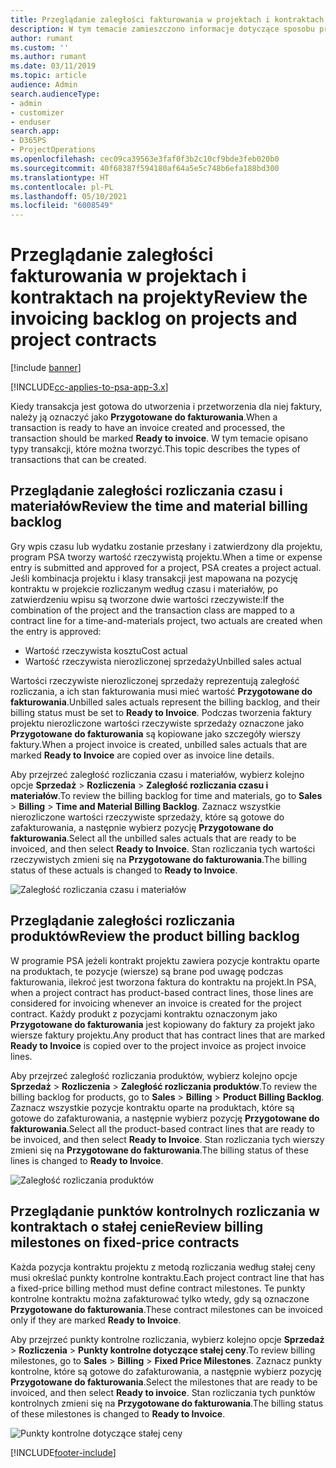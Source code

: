 ```yaml
---
title: Przeglądanie zaległości fakturowania w projektach i kontraktach na projekty
description: W tym temacie zamieszczono informacje dotyczące sposobu przeglądania zaległości dotyczących wpisów czasu, wydatków i projektów oraz ich oznaczania jako gotowych do zafakturowania.
author: rumant
ms.custom: ''
ms.author: rumant
ms.date: 03/11/2019
ms.topic: article
audience: Admin
search.audienceType:
- admin
- customizer
- enduser
search.app:
- D365PS
- ProjectOperations
ms.openlocfilehash: cec09ca39563e3faf0f3b2c10cf9bde3feb020b0
ms.sourcegitcommit: 40f68387f594180af64a5e5c748b6efa188bd300
ms.translationtype: HT
ms.contentlocale: pl-PL
ms.lasthandoff: 05/10/2021
ms.locfileid: "6008549"
---
```

# <a name="review-the-invoicing-backlog-on-projects-and-project-contracts"></a><span data-ttu-id="c5d77-103">Przeglądanie zaległości fakturowania w projektach i kontraktach na projekty</span><span class="sxs-lookup"><span data-stu-id="c5d77-103">Review the invoicing backlog on projects and project contracts</span></span>

[!include [banner](../includes/psa-now-project-operations.md)]

[!INCLUDE[cc-applies-to-psa-app-3.x](../includes/cc-applies-to-psa-app-3x.md)]

<span data-ttu-id="c5d77-104">Kiedy transakcja jest gotowa do utworzenia i przetworzenia dla niej faktury, należy ją oznaczyć jako **Przygotowane do fakturowania**.</span><span class="sxs-lookup"><span data-stu-id="c5d77-104">When a transaction is ready to have an invoice created and processed, the transaction should be marked **Ready to invoice**.</span></span> <span data-ttu-id="c5d77-105">W tym temacie opisano typy transakcji, które można tworzyć.</span><span class="sxs-lookup"><span data-stu-id="c5d77-105">This topic describes the types of transactions that can be created.</span></span>

## <a name="review-the-time-and-material-billing-backlog"></a><span data-ttu-id="c5d77-106">Przeglądanie zaległości rozliczania czasu i materiałów</span><span class="sxs-lookup"><span data-stu-id="c5d77-106">Review the time and material billing backlog</span></span>

<span data-ttu-id="c5d77-107">Gry wpis czasu lub wydatku zostanie przesłany i zatwierdzony dla projektu, program PSA tworzy wartość rzeczywistą projektu.</span><span class="sxs-lookup"><span data-stu-id="c5d77-107">When a time or expense entry is submitted and approved for a project, PSA creates a project actual.</span></span> <span data-ttu-id="c5d77-108">Jeśli kombinacja projektu i klasy transakcji jest mapowana na pozycję kontraktu w projekcie rozliczanym według czasu i materiałów, po zatwierdzeniu wpisu są tworzone dwie wartości rzeczywiste:</span><span class="sxs-lookup"><span data-stu-id="c5d77-108">If the combination of the project and the transaction class are mapped to a contract line for a time-and-materials project, two actuals are created when the entry is approved:</span></span>

- <span data-ttu-id="c5d77-109">Wartość rzeczywista kosztu</span><span class="sxs-lookup"><span data-stu-id="c5d77-109">Cost actual</span></span> 
- <span data-ttu-id="c5d77-110">Wartość rzeczywista nierozliczonej sprzedaży</span><span class="sxs-lookup"><span data-stu-id="c5d77-110">Unbilled sales actual</span></span>

<span data-ttu-id="c5d77-111">Wartości rzeczywiste nierozliczonej sprzedaży reprezentują zaległość rozliczania, a ich stan fakturowania musi mieć wartość **Przygotowane do fakturowania**.</span><span class="sxs-lookup"><span data-stu-id="c5d77-111">Unbilled sales actuals represent the billing backlog, and their billing status must be set to **Ready to Invoice**.</span></span> <span data-ttu-id="c5d77-112">Podczas tworzenia faktury projektu nierozliczone wartości rzeczywiste sprzedaży oznaczone jako **Przygotowane do fakturowania** są kopiowane jako szczegóły wierszy faktury.</span><span class="sxs-lookup"><span data-stu-id="c5d77-112">When a project invoice is created, unbilled sales actuals that are marked **Ready to Invoice** are copied over as invoice line details.</span></span>

<span data-ttu-id="c5d77-113">Aby przejrzeć zaległość rozliczania czasu i materiałów, wybierz kolejno opcje **Sprzedaż** \> **Rozliczenia** \> **Zaległość rozliczania czasu i materiałów**.</span><span class="sxs-lookup"><span data-stu-id="c5d77-113">To review the billing backlog for time and materials, go to **Sales** \> **Billing** \> **Time and Material Billing Backlog**.</span></span> <span data-ttu-id="c5d77-114">Zaznacz wszystkie nierozliczone wartości rzeczywiste sprzedaży, które są gotowe do zafakturowania, a następnie wybierz pozycję **Przygotowane do fakturowania**.</span><span class="sxs-lookup"><span data-stu-id="c5d77-114">Select all the unbilled sales actuals that are ready to be invoiced, and then select **Ready to Invoice**.</span></span> <span data-ttu-id="c5d77-115">Stan rozliczania tych wartości rzeczywistych zmieni się na **Przygotowane do fakturowania**.</span><span class="sxs-lookup"><span data-stu-id="c5d77-115">The billing status of these actuals is changed to **Ready to Invoice**.</span></span>

![Zaległość rozliczania czasu i materiałów](media/TMBacklog.png)

## <a name="review-the-product-billing-backlog"></a><span data-ttu-id="c5d77-117">Przeglądanie zaległości rozliczania produktów</span><span class="sxs-lookup"><span data-stu-id="c5d77-117">Review the product billing backlog</span></span>

<span data-ttu-id="c5d77-118">W programie PSA jeżeli kontrakt projektu zawiera pozycje kontraktu oparte na produktach, te pozycje (wiersze) są brane pod uwagę podczas fakturowania, ilekroć jest tworzona faktura do kontraktu na projekt.</span><span class="sxs-lookup"><span data-stu-id="c5d77-118">In PSA, when a project contract has product-based contract lines, those lines are considered for invoicing whenever an invoice is created for the project contract.</span></span> <span data-ttu-id="c5d77-119">Każdy produkt z pozycjami kontraktu oznaczonym jako **Przygotowane do fakturowania** jest kopiowany do faktury za projekt jako wiersze faktury projektu.</span><span class="sxs-lookup"><span data-stu-id="c5d77-119">Any product that has contract lines that are marked **Ready to Invoice** is copied over to the project invoice as project invoice lines.</span></span>

<span data-ttu-id="c5d77-120">Aby przejrzeć zaległość rozliczania produktów, wybierz kolejno opcje **Sprzedaż** \> **Rozliczenia** \> **Zaległość rozliczania produktów**.</span><span class="sxs-lookup"><span data-stu-id="c5d77-120">To review the billing backlog for products, go to **Sales** \> **Billing** \> **Product Billing Backlog**.</span></span> <span data-ttu-id="c5d77-121">Zaznacz wszystkie pozycje kontraktu oparte na produktach, które są gotowe do zafakturowania, a następnie wybierz pozycję **Przygotowane do fakturowania**.</span><span class="sxs-lookup"><span data-stu-id="c5d77-121">Select all the product-based contract lines that are ready to be invoiced, and then select **Ready to Invoice**.</span></span> <span data-ttu-id="c5d77-122">Stan rozliczania tych wierszy zmieni się na **Przygotowane do fakturowania**.</span><span class="sxs-lookup"><span data-stu-id="c5d77-122">The billing status of these lines is changed to **Ready to Invoice**.</span></span>

![Zaległość rozliczania produktów](media/ProductBacklog.png)

## <a name="review-billing-milestones-on-fixed-price-contracts"></a><span data-ttu-id="c5d77-124">Przeglądanie punktów kontrolnych rozliczania w kontraktach o stałej cenie</span><span class="sxs-lookup"><span data-stu-id="c5d77-124">Review billing milestones on fixed-price contracts</span></span>

<span data-ttu-id="c5d77-125">Każda pozycja kontraktu projektu z metodą rozliczania według stałej ceny musi określać punkty kontrolne kontraktu.</span><span class="sxs-lookup"><span data-stu-id="c5d77-125">Each project contract line that has a fixed-price billing method must define contract milestones.</span></span> <span data-ttu-id="c5d77-126">Te punkty kontrolne kontraktu można zafakturować tylko wtedy, gdy są oznaczone **Przygotowane do fakturowania**.</span><span class="sxs-lookup"><span data-stu-id="c5d77-126">These contract milestones can be invoiced only if they are marked **Ready to Invoice**.</span></span> 

<span data-ttu-id="c5d77-127">Aby przejrzeć punkty kontrolne rozliczania, wybierz kolejno opcje **Sprzedaż** \> **Rozliczenia** \> **Punkty kontrolne dotyczące stałej ceny**.</span><span class="sxs-lookup"><span data-stu-id="c5d77-127">To review billing milestones, go to **Sales** \> **Billing** \> **Fixed Price Milestones**.</span></span> <span data-ttu-id="c5d77-128">Zaznacz punkty kontrolne, które są gotowe do zafakturowania, a następnie wybierz pozycję **Przygotowane do fakturowania**.</span><span class="sxs-lookup"><span data-stu-id="c5d77-128">Select the milestones that are ready to be invoiced, and then select **Ready to invoice**.</span></span> <span data-ttu-id="c5d77-129">Stan rozliczania tych punktów kontrolnych zmieni się na **Przygotowane do fakturowania**.</span><span class="sxs-lookup"><span data-stu-id="c5d77-129">The billing status of these milestones is changed to **Ready to Invoice**.</span></span>

![Punkty kontrolne dotyczące stałej ceny](media/FPBacklog.png)


[!INCLUDE[footer-include](../includes/footer-banner.md)]